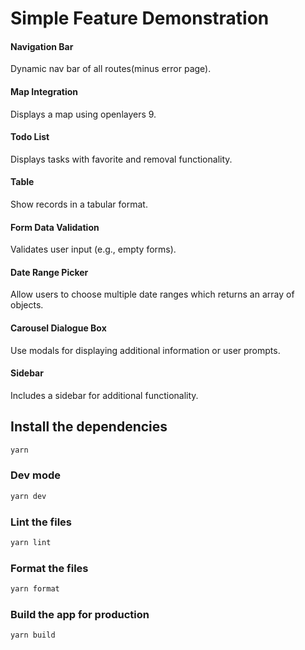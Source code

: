 # Simple Feature Demonstration

#### Navigation Bar

Dynamic nav bar of all routes(minus error page).

#### Map Integration

Displays a map using openlayers 9.

#### Todo List

Displays tasks with favorite and removal functionality.

#### Table

Show records in a tabular format.

#### Form Data Validation

Validates user input (e.g., empty forms).

#### Date Range Picker

Allow users to choose multiple date ranges which returns an array of objects.

#### Carousel Dialogue Box

Use modals for displaying additional information or user prompts.

#### Sidebar

Includes a sidebar for additional functionality.

## Install the dependencies

```bash
yarn
```

### Dev mode

```bash
yarn dev
```

### Lint the files

```bash
yarn lint

```

### Format the files

```bash
yarn format

```

### Build the app for production

```bash
yarn build
```
